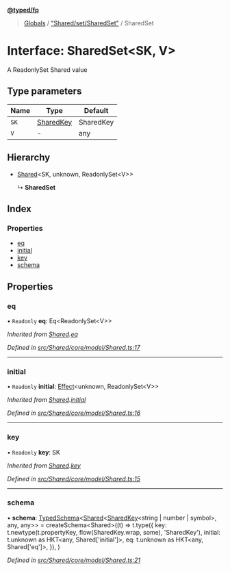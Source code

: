 **[@typed/fp](../README.md)**

> [Globals](../globals.md) / ["Shared/set/SharedSet"](../modules/_shared_set_sharedset_.md) / SharedSet

# Interface: SharedSet\<SK, V>

A ReadonlySet Shared value

## Type parameters

Name | Type | Default |
------ | ------ | ------ |
`SK` | [SharedKey](../modules/_shared_core_model_sharedkey_.sharedkey.md) | SharedKey |
`V` | - | any |

## Hierarchy

* [Shared](../modules/_shared_core_model_shared_.shared.md)\<SK, unknown, ReadonlySet\<V>>

  ↳ **SharedSet**

## Index

### Properties

* [eq](_shared_set_sharedset_.sharedset.md#eq)
* [initial](_shared_set_sharedset_.sharedset.md#initial)
* [key](_shared_set_sharedset_.sharedset.md#key)
* [schema](_shared_set_sharedset_.sharedset.md#schema)

## Properties

### eq

• `Readonly` **eq**: Eq\<ReadonlySet\<V>>

*Inherited from [Shared](../modules/_shared_core_model_shared_.shared.md).[eq](../modules/_shared_core_model_shared_.shared.md#eq)*

*Defined in [src/Shared/core/model/Shared.ts:17](https://github.com/TylorS/typed-fp/blob/ac98ca1/src/Shared/core/model/Shared.ts#L17)*

___

### initial

• `Readonly` **initial**: [Effect](../modules/_effect_effect_.effect.md)\<unknown, ReadonlySet\<V>>

*Inherited from [Shared](../modules/_shared_core_model_shared_.shared.md).[initial](../modules/_shared_core_model_shared_.shared.md#initial)*

*Defined in [src/Shared/core/model/Shared.ts:16](https://github.com/TylorS/typed-fp/blob/ac98ca1/src/Shared/core/model/Shared.ts#L16)*

___

### key

• `Readonly` **key**: SK

*Inherited from [Shared](../modules/_shared_core_model_shared_.shared.md).[key](../modules/_shared_core_model_shared_.shared.md#key)*

*Defined in [src/Shared/core/model/Shared.ts:15](https://github.com/TylorS/typed-fp/blob/ac98ca1/src/Shared/core/model/Shared.ts#L15)*

___

### schema

•  **schema**: [TypedSchema](_io_typedschema_.typedschema.md)\<[Shared](../modules/_shared_core_model_shared_.shared.md)\<[SharedKey](../modules/_shared_core_model_sharedkey_.sharedkey.md)\<string \| number \| symbol>, any, any>> = createSchema\<Shared>((t) => t.type({ key: t.newtype(t.propertyKey, flow(SharedKey.wrap, some), 'SharedKey'), initial: t.unknown as HKT\<any, Shared['initial']>, eq: t.unknown as HKT\<any, Shared['eq']>, }), )

*Defined in [src/Shared/core/model/Shared.ts:21](https://github.com/TylorS/typed-fp/blob/ac98ca1/src/Shared/core/model/Shared.ts#L21)*
